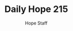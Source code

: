 ---
image: /assets/img/daily-hope-default-artwork.png
title: Daily Hope 215
number: 215
categories:
  - Daily Hope
author: Hope Staff
notes: Daily Hope 215
embed: >-
  <iframe style="border-radius:12px" src="https://open.spotify.com/embed/episode/3V8xy6GgsvWqtAnVKPNLfM?utm_source=generator" width="100%" height="152" frameBorder="0" allowfullscreen="" allow="autoplay; clipboard-write; encrypted-media; fullscreen; picture-in-picture" loading="lazy"></iframe>
---